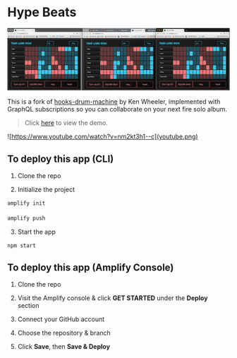 # Hype Beats

![](hero.png)

This is a fork of [hooks-drum-machine](https://github.com/kenwheeler/hooks-drum-machine) by Ken Wheeler, implemented with GraphQL subscriptions so you can collaborate on your next fire solo album.

> Click [here](https://www.hypebeats.dev/#/) to view the demo.

![https://www.youtube.com/watch?v=nm2kt3h1--c](youtube.png)

## To deploy this app (CLI)

1. Clone the repo

2. Initialize the project

```sh
amplify init

amplify push
```

3. Start the app

```sh
npm start
```

## To deploy this app (Amplify Console)

1. Clone the repo

2. Visit the Amplify console & click __GET STARTED__ under the __Deploy__ section

3. Connect your GitHub account

4. Choose the repository & branch

5. Click __Save__, then __Save & Deploy__